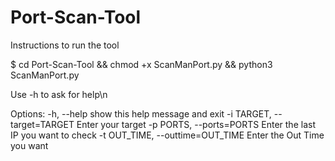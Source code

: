 # Port-Scan-Tool

Instructions to run the tool

$ cd Port-Scan-Tool && chmod +x ScanManPort.py && python3 ScanManPort.py

Use -h to ask for help\n


Options:
  -h, --help            show this help message and exit
  -i TARGET, --target=TARGET
                        Enter your target
  -p PORTS, --ports=PORTS
                        Enter the last IP you want to check
  -t OUT_TIME, --outtime=OUT_TIME
                        Enter the Out Time you want

